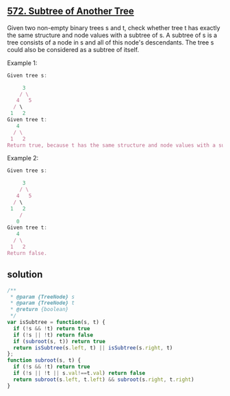 ## [572. Subtree of Another Tree](https://leetcode.com/problems/subtree-of-another-tree/)

Given two non-empty binary trees s and t, check whether tree t has exactly the same structure and node values with a subtree of s. A subtree of s is a tree consists of a node in s and all of this node's descendants. The tree s could also be considered as a subtree of itself.

Example 1:
```js
Given tree s:

     3
    / \
   4   5
  / \
 1   2
Given tree t:
   4
  / \
 1   2
Return true, because t has the same structure and node values with a subtree of s.
```
Example 2:
```js
Given tree s:

     3
    / \
   4   5
  / \
 1   2
    /
   0
Given tree t:
   4
  / \
 1   2
Return false.
```
## solution

```js
/**
 * @param {TreeNode} s
 * @param {TreeNode} t
 * @return {boolean}
 */
var isSubtree = function(s, t) {
  if (!s && !t) return true
  if (!s || !t) return false
  if (subroot(s, t)) return true
  return isSubtree(s.left, t) || isSubtree(s.right, t)
};
function subroot(s, t) {
  if (!s && !t) return true
  if (!s || !t || s.val!==t.val) return false
  return subroot(s.left, t.left) && subroot(s.right, t.right)
}
```

